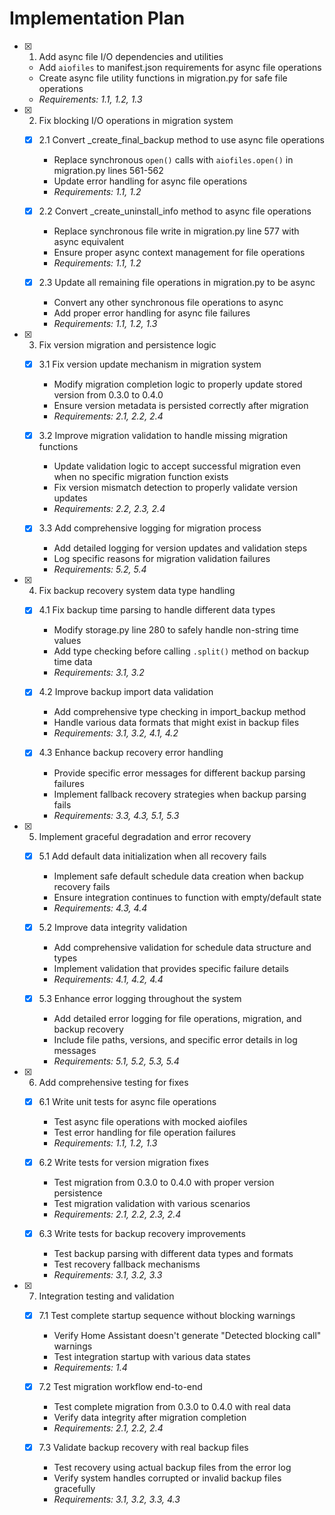 # Implementation Plan

- [x] 1. Add async file I/O dependencies and utilities
  - Add `aiofiles` to manifest.json requirements for async file operations
  - Create async file utility functions in migration.py for safe file operations
  - _Requirements: 1.1, 1.2, 1.3_

- [x] 2. Fix blocking I/O operations in migration system
  - [x] 2.1 Convert _create_final_backup method to use async file operations
    - Replace synchronous `open()` calls with `aiofiles.open()` in migration.py lines 561-562
    - Update error handling for async file operations
    - _Requirements: 1.1, 1.2_
  
  - [x] 2.2 Convert _create_uninstall_info method to async file operations
    - Replace synchronous file write in migration.py line 577 with async equivalent
    - Ensure proper async context management for file operations
    - _Requirements: 1.1, 1.2_
  
  - [x] 2.3 Update all remaining file operations in migration.py to be async
    - Convert any other synchronous file operations to async
    - Add proper error handling for async file failures
    - _Requirements: 1.1, 1.2, 1.3_

- [x] 3. Fix version migration and persistence logic
  - [x] 3.1 Fix version update mechanism in migration system
    - Modify migration completion logic to properly update stored version from 0.3.0 to 0.4.0
    - Ensure version metadata is persisted correctly after migration
    - _Requirements: 2.1, 2.2, 2.4_
  
  - [x] 3.2 Improve migration validation to handle missing migration functions
    - Update validation logic to accept successful migration even when no specific migration function exists
    - Fix version mismatch detection to properly validate version updates
    - _Requirements: 2.2, 2.3, 2.4_
  
  - [x] 3.3 Add comprehensive logging for migration process
    - Add detailed logging for version updates and validation steps
    - Log specific reasons for migration validation failures
    - _Requirements: 5.2, 5.4_

- [x] 4. Fix backup recovery system data type handling
  - [x] 4.1 Fix backup time parsing to handle different data types
    - Modify storage.py line 280 to safely handle non-string time values
    - Add type checking before calling `.split()` method on backup time data
    - _Requirements: 3.1, 3.2_
  
  - [x] 4.2 Improve backup import data validation
    - Add comprehensive type checking in import_backup method
    - Handle various data formats that might exist in backup files
    - _Requirements: 3.1, 3.2, 4.1, 4.2_
  
  - [x] 4.3 Enhance backup recovery error handling
    - Provide specific error messages for different backup parsing failures
    - Implement fallback recovery strategies when backup parsing fails
    - _Requirements: 3.3, 4.3, 5.1, 5.3_

- [x] 5. Implement graceful degradation and error recovery
  - [x] 5.1 Add default data initialization when all recovery fails
    - Implement safe default schedule data creation when backup recovery fails
    - Ensure integration continues to function with empty/default state
    - _Requirements: 4.3, 4.4_
  
  - [x] 5.2 Improve data integrity validation
    - Add comprehensive validation for schedule data structure and types
    - Implement validation that provides specific failure details
    - _Requirements: 4.1, 4.2, 4.4_
  
  - [x] 5.3 Enhance error logging throughout the system
    - Add detailed error logging for file operations, migration, and backup recovery
    - Include file paths, versions, and specific error details in log messages
    - _Requirements: 5.1, 5.2, 5.3, 5.4_

- [x] 6. Add comprehensive testing for fixes
  - [x] 6.1 Write unit tests for async file operations
    - Test async file operations with mocked aiofiles
    - Test error handling for file operation failures
    - _Requirements: 1.1, 1.2, 1.3_
  
  - [x] 6.2 Write tests for version migration fixes
    - Test migration from 0.3.0 to 0.4.0 with proper version persistence
    - Test migration validation with various scenarios
    - _Requirements: 2.1, 2.2, 2.3, 2.4_
  
  - [x] 6.3 Write tests for backup recovery improvements
    - Test backup parsing with different data types and formats
    - Test recovery fallback mechanisms
    - _Requirements: 3.1, 3.2, 3.3_

- [x] 7. Integration testing and validation
  - [x] 7.1 Test complete startup sequence without blocking warnings
    - Verify Home Assistant doesn't generate "Detected blocking call" warnings
    - Test integration startup with various data states
    - _Requirements: 1.4_
  
  - [x] 7.2 Test migration workflow end-to-end
    - Test complete migration from 0.3.0 to 0.4.0 with real data
    - Verify data integrity after migration completion
    - _Requirements: 2.1, 2.2, 2.4_
  
  - [x] 7.3 Validate backup recovery with real backup files
    - Test recovery using actual backup files from the error log
    - Verify system handles corrupted or invalid backup files gracefully
    - _Requirements: 3.1, 3.2, 3.3, 4.3_